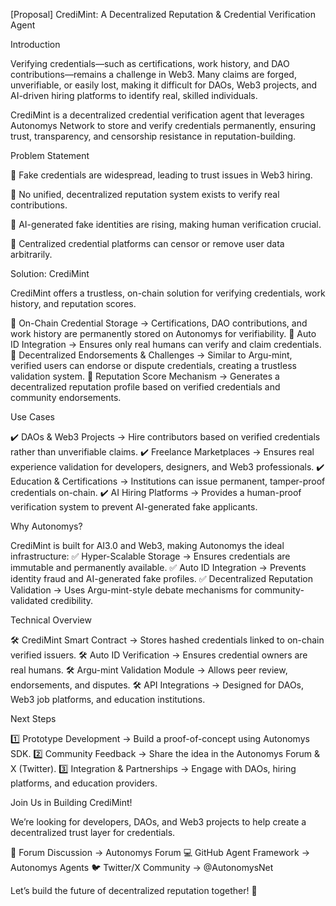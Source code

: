 [Proposal] CrediMint: A Decentralized Reputation & Credential Verification Agent

Introduction

Verifying credentials—such as certifications, work history, and DAO contributions—remains a challenge in Web3. Many claims are forged, unverifiable, or easily lost, making it difficult for DAOs, Web3 projects, and AI-driven hiring platforms to identify real, skilled individuals.

CrediMint is a decentralized credential verification agent that leverages Autonomys Network to store and verify credentials permanently, ensuring trust, transparency, and censorship resistance in reputation-building.


Problem Statement

🛑 Fake credentials are widespread, leading to trust issues in Web3 hiring.

🛑 No unified, decentralized reputation system exists to verify real contributions.

🛑 AI-generated fake identities are rising, making human verification crucial.

🛑 Centralized credential platforms can censor or remove user data arbitrarily.


Solution: CrediMint

CrediMint offers a trustless, on-chain solution for verifying credentials, work history, and reputation scores.

🔹 On-Chain Credential Storage → Certifications, DAO contributions, and work history are permanently stored on Autonomys for verifiability.
🔹 Auto ID Integration → Ensures only real humans can verify and claim credentials.
🔹 Decentralized Endorsements & Challenges → Similar to Argu-mint, verified users can endorse or dispute credentials, creating a trustless validation system.
🔹 Reputation Score Mechanism → Generates a decentralized reputation profile based on verified credentials and community endorsements.


Use Cases

✔️ DAOs & Web3 Projects → Hire contributors based on verified credentials rather than unverifiable claims.
✔️ Freelance Marketplaces → Ensures real experience validation for developers, designers, and Web3 professionals.
✔️ Education & Certifications → Institutions can issue permanent, tamper-proof credentials on-chain.
✔️ AI Hiring Platforms → Provides a human-proof verification system to prevent AI-generated fake applicants.


Why Autonomys?

CrediMint is built for AI3.0 and Web3, making Autonomys the ideal infrastructure:
✅ Hyper-Scalable Storage → Ensures credentials are immutable and permanently available.
✅ Auto ID Integration → Prevents identity fraud and AI-generated fake profiles.
✅ Decentralized Reputation Validation → Uses Argu-mint-style debate mechanisms for community-validated credibility.


Technical Overview

🛠 CrediMint Smart Contract → Stores hashed credentials linked to on-chain verified issuers.
🛠 Auto ID Verification → Ensures credential owners are real humans.
🛠 Argu-mint Validation Module → Allows peer review, endorsements, and disputes.
🛠 API Integrations → Designed for DAOs, Web3 job platforms, and education institutions.

Next Steps

1️⃣ Prototype Development → Build a proof-of-concept using Autonomys SDK.
2️⃣ Community Feedback → Share the idea in the Autonomys Forum & X (Twitter).
3️⃣ Integration & Partnerships → Engage with DAOs, hiring platforms, and education providers.

Join Us in Building CrediMint!

We’re looking for developers, DAOs, and Web3 projects to help create a decentralized trust layer for credentials.

💬 Forum Discussion → Autonomys Forum
💻 GitHub Agent Framework → Autonomys Agents
🐦 Twitter/X Community → @AutonomysNet

Let’s build the future of decentralized reputation together! 🚀
